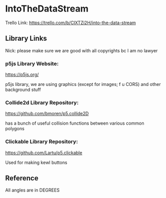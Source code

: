 # IntoTheDataStream

Trello Link:
https://trello.com/b/CIXTZi2H/into-the-data-stream

## Library Links

Nick: please make sure we are good with all copyrights bc I am no lawyer

### p5js Library Website:
https://p5js.org/

p5js library, we are using graphics (except for images; f u CORS) and other background stuff


### Collide2d Library Repository:
https://github.com/bmoren/p5.collide2D 

has a bunch of useful collision functions between various common polygons


### Clickable Library Repository:
https://github.com/Lartu/p5.clickable 

Used for making kewl buttons


## Reference

All angles are in DEGREES